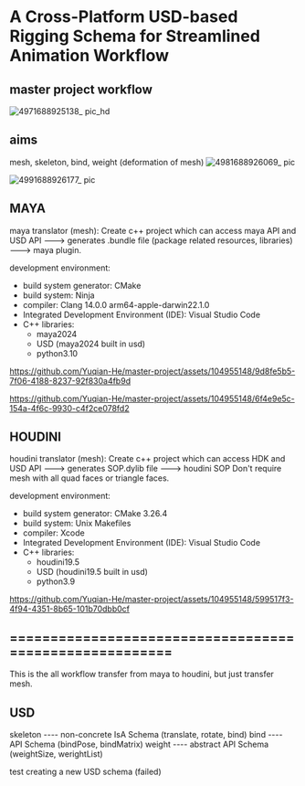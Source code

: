 # A Cross-Platform USD-based Rigging Schema for Streamlined Animation Workflow
## master project workflow
![4971688925138_ pic_hd](https://github.com/Yuqian-He/master-project/assets/104955148/036f4db0-a106-4304-9a35-c47ecffd5d6c)
## aims
mesh, skeleton, bind, weight (deformation of mesh)
![4981688926069_ pic](https://github.com/Yuqian-He/master-project/assets/104955148/4f32c3c1-24a5-4329-a1a1-85c50fa41070)

![4991688926177_ pic](https://github.com/Yuqian-He/master-project/assets/104955148/6ba5dc8a-ab23-42d4-9bbd-10963835a839)
## MAYA
maya translator (mesh):
Create c++ project which can access maya API and USD API ---> generates .bundle file (package related resources, libraries) ---> maya plugin.

development environment:
- build system generator: CMake
- build system: Ninja
- compiler: Clang 14.0.0 arm64-apple-darwin22.1.0
- Integrated Development Environment (IDE): Visual Studio Code
- C++ libraries:
  - maya2024
  - USD (maya2024 built in usd)
  - python3.10

https://github.com/Yuqian-He/master-project/assets/104955148/9d8fe5b5-7f06-4188-8237-92f830a4fb9d

https://github.com/Yuqian-He/master-project/assets/104955148/6f4e9e5c-154a-4f6c-9930-c4f2ce078fd2

## HOUDINI
houdini translator (mesh):
Create c++ project which can access HDK and USD API ---> generates SOP.dylib file ---> houdini SOP
Don't require mesh with all quad faces or triangle faces.

development environment:
- build system generator: CMake 3.26.4
- build system: Unix Makefiles
- compiler: Xcode
- Integrated Development Environment (IDE): Visual Studio Code
- C++ libraries:
  - houdini19.5
  - USD (houdini19.5 built in usd)
  - python3.9

https://github.com/Yuqian-He/master-project/assets/104955148/599517f3-4f94-4351-8b65-101b70dbb0cf

## =======================================================
This is the all workflow transfer from maya to houdini, but just transfer mesh.
## USD
skeleton ---- non-concrete IsA Schema (translate, rotate, bind)
bind ---- API Schema (bindPose, bindMatrix)
weight ---- abstract API Schema (weightSize, werightList)

test creating a new USD schema (failed) 








